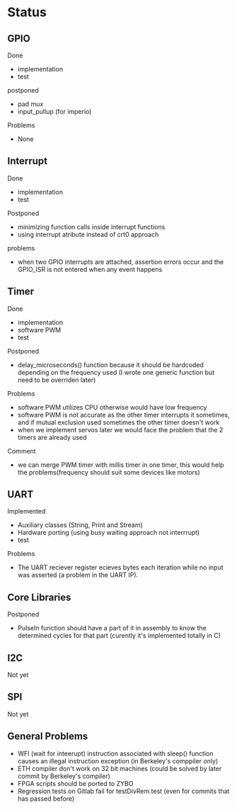 # Status

## GPIO
Done
- implementation 
- test

postponed
- pad mux
- input_pullup (for imperio)

Problems
- None

## Interrupt
Done
- implementation
- test

Postponed
- minimizing function calls inside interrupt functions
- using interrupt atribute instead of crt0 approach

problems
- when two GPIO interrupts are attached, assertion errors occur and the GPIO_ISR is not entered when any event happens

## Timer
Done
- implementation
- software PWM
- test

Postponed
- delay_microseconds() function because it should be hardcoded depending on the frequency used (I wrote one generic function but need to be overriden later)


Problems
- software PWM utilizes CPU otherwise would have low frequency 
- software PWM is not accurate as the other timer interrupts it sometimes, and if mutual exclusion used sometimes the other timer doesn't work
- when we implement servos later we would face the problem that the 2 timers are already used

Comment
- we can merge PWM timer with millis timer in one timer, this would help the problems(frequency should suit some devices like motors)

## UART

Implemented
- Auxiliary classes (String, Print and Stream)
- Hardware porting (using busy waiting approach not interrrupt)
- test

Problems
- The UART reciever register ecieves bytes each iteration while no input was asserted (a problem in the UART IP).

## Core Libraries

Postponed
- PulseIn function should have a part of it in assembly to know the determined cycles for that part (curently it's implemented totally in C)

## I2C
Not yet

## SPI
Not yet

## General Problems
- WFI (wait for inteerupt) instruction associated with sleep() function causes an illegal instruction exception (in Berkeley's comppiler only)
- ETH compiler don't work on 32 bit machines (could be solved by later commit by Berkeley's compiler)
- FPGA scripts should be ported to ZYBO
- Regression tests on Gitlab fail for  testDivRem.test (even for commits that has passed before)

